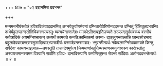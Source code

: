 +++
title = "०२ ददानमिन्न ददभन्त"

+++

मन्ममननीयंस्तोत्रं हविरादिकंवाददानमित् अग्नयेकुर्वाणमेवमां दम्भितारोवैरिणोनददभन्त दम्भितुं हिंसितुन्नप्रभवन्ति दम्भेर्बहुलञ्छन्दसीतिविकरणस्यश्लुः व्यत्ययेनान्तादेशः ममकोऽतिशयइतिउच्यते तस्यप्रदातुर्ममवरूथं वरणीयं स्तोत्रादिकं अयमग्निश्चाकन् अत्यर्थं कामयते कनतिःकान्तिकर्मा अस्मा- द्यङ्लुगन्ताल्लङि छान्दसोडभावः बहुलादेववाछान्दसस्तुजादित्वादभ्यासदीर्घः यस्मादेवन्तस्मान्नद- भ्नुवन्तीत्यर्थः नकेवलमग्निरेवकामयते किन्तु सर्वेदेवाः कामयन्तइत्याह—उपस्तुतिं तन्तन्देवमुपेत्य क्रियमाणांस्तुतिम्भरमाणस्यकुर्वाणस्य कारोःस्तोतुः अस्ययजमानस्यमम विश्वानि सर्वाणि हविःप्र- दानादिरूपाणि कर्माणिजुषन्त सेवन्ते सर्वेदेवाः अतोनददभन्तेत्यर्थः ॥ २ ॥
